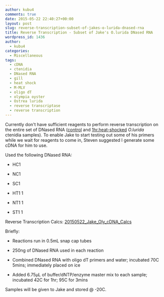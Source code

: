```yaml
---
author: kubu4
comments: true
date: 2015-05-22 22:40:27+00:00
layout: post
slug: reverse-transcription-subset-of-jakes-o-lurida-dnased-rna
title: Reverse Transcription - Subset of Jake's O.lurida DNased RNA
wordpress_id: 1436
author:
  - kubu4
categories:
  - Miscellaneous
tags:
  - cDNA
  - ctenidia
  - DNased RNA
  - gill
  - heat shock
  - M-MLV
  - oligo dT
  - olympia oyster
  - Ostrea lurida
  - reverse transcriptase
  - reverse transcription
---
```


Currently don't have sufficient reagents to perform reverse transcription on the entire set of DNased RNA ([control](2015/05/14/dnase-treatment-jakes-o-lurida-ctenidia-rna-controls-from-20150507.html) and [1hr.heat-shocked](2015/05/14/dnase-treatment-jakes-o-lurida-ctenidia-rna-1hr-heat-shock-from-20150506.html) _O.lurida_ ctenidia samples). To enable Jake to start testing out some of his primers while we wait for reagents to come in, Steven suggested I generate some cDNA for him to use.

Used the following DNased RNA:




    
  * HC1

    
  * NC1

    
  * SC1

    
  * HT1 1

    
  * NT1 1

    
  * ST1 1



Reverse Transcription Calcs: [20150522_Jake_Oly_cDNA_Calcs](httpss://docs.google.com/spreadsheets/d/1fEZVOaSdIAv07df-BjSbeMc36--1mMfmbpIyAnHAxS8/edit?usp=sharing)

Briefly:




    
  * Reactions run in 0.5mL snap cap tubes

    
  * 250ng of DNased RNA used in each reaction

    
  * Combined DNased RNA with oligo dT primers and water; incubated 70C 5mins; immediately placed on ice

    
  * Added 6.75μL of buffer/dNTP/enzyme master mix to each sample; incubated 42C for 1hr; 95C for 3mins



Samples will be given to Jake and stored @ -20C.
